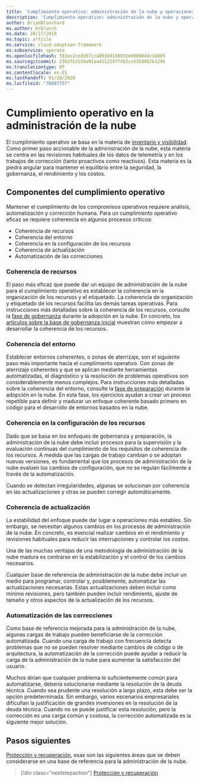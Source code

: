 ```yaml
---
title: 'Cumplimiento operativo: administración de la nube y operaciones'
description: 'Cumplimiento operativo: administración de la nube y operaciones'
author: BrianBlanchard
ms.author: brblanch
ms.date: 10/17/2019
ms.topic: article
ms.service: cloud-adoption-framework
ms.subservice: operate
ms.openlocfilehash: f83ec1ced367cca89349188932e608604dc3a005
ms.sourcegitcommit: 2362fb3154a91aa421224ffdb2cc632d982b129b
ms.translationtype: HT
ms.contentlocale: es-ES
ms.lasthandoff: 01/28/2020
ms.locfileid: "76807757"
---
```

# <a name="operational-compliance-in-cloud-management"></a>Cumplimiento operativo en la administración de la nube

El cumplimiento operativo se basa en la materia de [inventario y visibilidad](./inventory.md). Como primer paso accionable de la administración de la nube, esta materia se centra en las revisiones habituales de los datos de telemetría y en los trabajos de corrección (tanto proactivos como reactivos). Esta materia es la piedra angular para mantener el equilibrio entre la seguridad, la gobernanza, el rendimiento y los costos.

## <a name="components-of-operations-compliance"></a>Componentes del cumplimiento operativo

Mantener el cumplimiento de los compromisos operativos requiere análisis, automatización y corrección humana. Para un cumplimiento operativo eficaz se requiere coherencia en algunos procesos críticos:

- Coherencia de recursos
- Coherencia del entorno
- Coherencia en la configuración de los recursos
- Coherencia de actualización
- Automatización de las correcciones

### <a name="resource-consistency"></a>Coherencia de recursos

El paso más eficaz que puede dar un equipo de administración de la nube para el cumplimiento operativo es establecer la coherencia en la organización de los recursos y el etiquetado. La coherencia de organización y etiquetado de los recursos facilita las demás tareas operativas. Para instrucciones más detalladas sobre la coherencia de los recursos, consulte la [fase de gobernanza](../../govern/index.md) durante la adopción en la nube. En concreto, los [artículos sobre la base de gobernanza inicial](../../govern/initial-foundation.md) muestran cómo empezar a desarrollar la coherencia de los recursos.

### <a name="environment-consistency"></a>Coherencia del entorno

Establecer entornos coherentes, o zonas de aterrizaje, son el siguiente paso más importante hacia el cumplimiento operativo. Con zonas de aterrizaje coherentes y que se aplican mediante herramientas automatizadas, el diagnóstico y la resolución de problemas operativos son considerablemente menos complejos. Para instrucciones más detalladas sobre la coherencia del entorno, consulte la [fase de preparación](../../ready/index.md) durante la adopción en la nube. En esta fase, los ejercicios ayudan a crear un proceso repetible para definir y madurar un enfoque coherente basado primero en código para el desarrollo de entornos basados en la nube.

### <a name="resource-configuration-consistency"></a>Coherencia en la configuración de los recursos

Dado que se basa en los enfoques de gobernanza y preparación, la administración de la nube debe incluir procesos para la supervisión y la evaluación continuas del cumplimiento de los requisitos de coherencia de los recursos. A medida que las cargas de trabajo cambian o se adoptan nuevas versiones, es fundamental que los procesos de administración de la nube evalúen los cambios de configuración, que no se regulan fácilmente a través de la automatización.

Cuando se detectan irregularidades, algunas se solucionan por coherencia en las actualizaciones y otras se pueden corregir automáticamente.

### <a name="update-consistency"></a>Coherencia de actualización

La estabilidad del enfoque puede dar lugar a operaciones más estables. Sin embargo, se necesitan algunos cambios en los procesos de administración de la nube. En concreto, es esencial realizar cambios en el rendimiento y revisiones habituales para reducir las interrupciones y controlar los costos.

Una de las muchas ventajas de una metodología de administración de la nube madura es centrarse en la estabilización y el control de los cambios necesarios.

Cualquier base de referencia de administración de la nube debe incluir un medio para programar, controlar y, posiblemente, automatizar las actualizaciones necesarias. Estas actualizaciones deben incluir como mínimo revisiones, pero también pueden incluir rendimiento, ajuste de tamaño y otros aspectos de la actualización de los recursos.

### <a name="remediation-automation"></a>Automatización de las correcciones

Como base de referencia mejorada para la administración de la nube, algunas cargas de trabajo pueden beneficiarse de la corrección automatizada. Cuando una carga de trabajo con frecuencia detecta problemas que no se pueden resolver mediante cambios de código o de arquitectura, la automatización de la corrección puede ayudar a reducir la carga de la administración de la nube para aumentar la satisfacción del usuario.

Muchos dirían que cualquier problema lo suficientemente común para automatizarse, debería solucionarse mediante la resolución de la deuda técnica. Cuando sea prudente una resolución a largo plazo, esta debe ser la opción predeterminada. Sin embargo, varios escenarios empresariales dificultan la justificación de grandes inversiones en la resolución de la deuda técnica. Cuando no se puede justificar esta resolución, pero la corrección es una carga común y costosa, la corrección automatizada es la siguiente mejor solución.

## <a name="next-steps"></a>Pasos siguientes

[Protección y recuperación](./protect.md), esas son las siguientes áreas que se deben considerarse en una base de referencia para la administración de la nube.

> [!div class="nextstepaction"]
> [Protección y recuperación](./protect.md)
